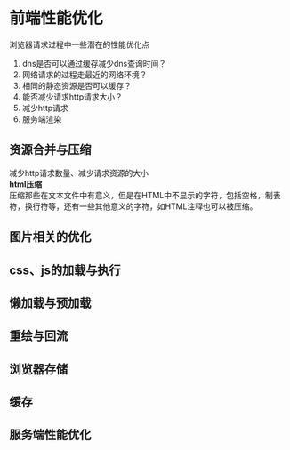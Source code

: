 # 前端性能优化
浏览器请求过程中一些潜在的性能优化点<br>
1. dns是否可以通过缓存减少dns查询时间？<br>
2. 网络请求的过程走最近的网络环境？<br>
3. 相同的静态资源是否可以缓存？<br>
4. 能否减少请求http请求大小？<br>
5. 减少http请求<br>
6. 服务端渲染<br>

## 资源合并与压缩
减少http请求数量、减少请求资源的大小<br>
**html压缩**<br>
压缩那些在文本文件中有意义，但是在HTML中不显示的字符，包括空格，制表符，换行符等，还有一些其他意义的字符，如HTML注释也可以被压缩。


## 图片相关的优化
## css、js的加载与执行
## 懒加载与预加载
## 重绘与回流
## 浏览器存储
## 缓存
## 服务端性能优化
